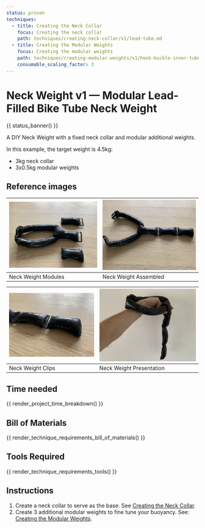 ```yaml
---
status: proven
techniques:
  - title: Creating the Neck Collar
    focus: Creating the neck collar
    path: techniques/creating-neck-collar/v1/lead-tube.md
  - title: Creating the Modular Weights
    focus: Creating the modular weights
    path: techniques/creating-modular-weights/v1/hook-buckle-inner-tube.md
    consumable_scaling_factor: 3
---
```

# Neck Weight v1 — Modular Lead-Filled Bike Tube Neck Weight
{{ status_banner() }}

A DIY Neck Weight with a fixed neck collar and modular additional weights.

In this example, the target weight is 4.5kg:

- 3kg neck collar
- 3x0.5kg modular weights

## Reference images

| ![Neck Weight Modules](nw_modules.jpeg) | ![Neck Weight Assembled](nw_joined.jpeg) |
|-----------------------------------------|------------------------------------------|
| Neck Weight Modules                       | Neck Weight Assembled                      |

| ![Neck Weight Clips](nw_clips.jpeg) | ![Neck Weight Presentation](nw_hanging.jpeg) |
|-------------------------------------|------------------------------------------|
| Neck Weight Clips                   | Neck Weight Presentation                 |

## Time needed

{{ render_project_time_breakdown() }}

## Bill of Materials
{{ render_technique_requirements_bill_of_materials() }}

## Tools Required
{{ render_technique_requirements_tools() }}

## Instructions
1. Create a neck collar to serve as the base. See [Creating the Neck Collar](../../../techniques/creating-neck-collar/v1/lead-tube.md).
2. Create 3 additional modular weights to fine tune your buoyancy. See: [Creating the Modular Weights](../../../techniques/creating-modular-weights/v1/hook-buckle-inner-tube.md).
